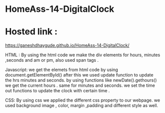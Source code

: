 # HomeAss-14-DigitalClock
# Hosted link :
https://ganeshdhaygude.github.io/HomeAss-14-DigitalClock/

HTML :
By using the html code we make the div elements for hours,
minutes ,seconds and am or pm, also used span tags .

Javascript:
we get the elemets from html code by using document.getElementById()
after this we used update function to update the
hrs minutes and seconds.
by using functions like newDate().gethours() we get the current hours .
same for minutes and seconds.
we set the time out functions to update the clock with certain time .

CSS:
By using css we applied the different css property to our webpage.
we used background image , color, margin ,padding and different style as well.

